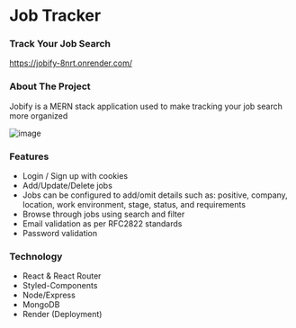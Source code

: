 # Job Tracker

### Track Your Job Search

https://jobify-8nrt.onrender.com/

### About The Project
Jobify is a MERN stack application used to make tracking your job search more organized

![image](https://github.com/briansjkim/job-manager/assets/39395494/ee512350-b4c6-4325-8b6d-832efa0f36f9)


### Features
- Login / Sign up with cookies
- Add/Update/Delete jobs
-   Jobs can be configured to add/omit details such as: positive, company, location, work environment, stage, status, and requirements
- Browse through jobs using search and filter
- Email validation as per RFC2822 standards
- Password validation

### Technology
- React & React Router
- Styled-Components
- Node/Express
- MongoDB
- Render (Deployment)

